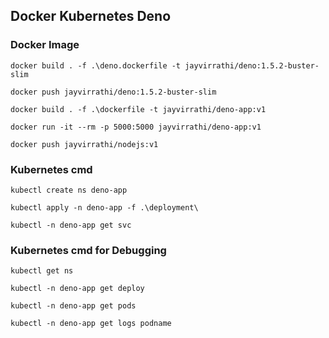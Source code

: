 ## Docker Kubernetes Deno


### Docker Image
```
docker build . -f .\deno.dockerfile -t jayvirrathi/deno:1.5.2-buster-slim

docker push jayvirrathi/deno:1.5.2-buster-slim

docker build . -f .\dockerfile -t jayvirrathi/deno-app:v1

docker run -it --rm -p 5000:5000 jayvirrathi/deno-app:v1

docker push jayvirrathi/nodejs:v1
```

### Kubernetes cmd
```
kubectl create ns deno-app

kubectl apply -n deno-app -f .\deployment\

kubectl -n deno-app get svc
```


### Kubernetes cmd for Debugging
```
kubectl get ns

kubectl -n deno-app get deploy

kubectl -n deno-app get pods

kubectl -n deno-app get logs podname
```



